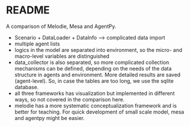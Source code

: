 # README

A comparison of Melodie, Mesa and AgentPy.

* Scenario + DataLoader + DataInfo --> complicated data import
* multiple agent lists
* logics in the model are separated into environment, so the micro- and macro-level variables are distinguished
* data_collector is also separated, so more complicated collection mechanisms can be defined, depending on the needs of the data structure in agents and environment.
More detailed results are saved (agent-level). So, in case the tables are too long, we use the sqlite database.
* all three frameworks has visualization but implemented in different ways, so not covered in the comparison here.
* melodie has a more systematic conceptualization framework and is better for teaching. For quick development of small scale model, mesa and agentpy might be easier.




